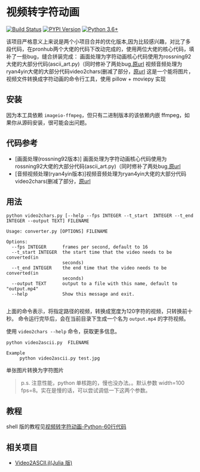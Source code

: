 # 视频转字符动画

[![Build Status](https://travis-ci.org/ryan4yin/video2chars.svg?branch=master)](https://travis-ci.org/ryan4yin/video2chars)
[![PYPI Version](https://img.shields.io/pypi/v/video2chars.svg)](https://pypi.org/project/video2chars/)
[![Python 3.6+](https://img.shields.io/pypi/pyversions/video2chars.svg?style=flat)](https://www.python.org/)

该项目严格意义上来说是两个小项目合并的优化版本,因为比较感兴趣，对比了多段代码，在pronhub两个大佬的代码下改动完成的，使用两位大佬的核心代码，填补了一些bug，缝合拼装完成：
	画面处理为字符动画核心代码使用为rossning92大佬的大部分代码(ascii_art.py)（同时修补了两处bug,[原url](https://gist.github.com/rossning92/bb1667e5e14a63148dcd61b4455ce52f)
	视频音频处理为ryan4yin大佬的大部分代码video2chars(删减了部分，[原url](https://github.com/ryan4yin/video2chars)
这是一个能将图片，视频文件转换成字符动画的命令行工具，使用 pillow + moviepy 实现

## 安装


因为本工具依赖 `imageio-ffmpeg`，但只有二进制版本的该依赖内嵌 ffmpeg，如果你从源码安装，很可能会出问题。

## 代码参考
- [画面处理(rossning92版本)] 画面处理为字符动画核心代码使用为rossning92大佬的大部分代码(ascii_art.py)（同时修补了两处bug,[原url](https://gist.github.com/rossning92/bb1667e5e14a63148dcd61b4455ce52f)
- [音频视频处理(ryan4yin版本)]视频音频处理为ryan4yin大佬的大部分代码video2chars(删减了部分，[原url](https://github.com/ryan4yin/video2chars)

## 用法

```
python video2chars.py [--help --fps INTEGER --t_start  INTEGER --t_end INTEGER --output TEXT] FILENAME

Usage: converter.py [OPTIONS] FILENAME

Options:
  --fps INTEGER      frames per second, default to 16
  --t_start INTEGER  the start time that the video needs to be converted(in
                     seconds)
  --t_end INTEGER    the end time that the video needs to be converted(in
                     seconds)
  --output TEXT      output to a file with this name, default to "output.mp4"
  --help             Show this message and exit.


```
上面的命令表示，将指定路径的视频，转换成宽度为120字符的视频，只转换前十秒。
命令运行完毕后，会在当前目录下生成一个名为 `output.mp4` 的字符视频。

使用 `video2chars --help` 命令，获取更多信息。

```
python video2ascii.py  FILENAME

Example
	 python video2ascii.py test.jpg
```
单张图片转换为字符图片

>p.s. 注意性能，python 单核跑的，慢也没办法。。默认参数 width=100 fps=8。实在是慢的话，可以尝试调低一下这两个参数。



## 教程

shell 版的教程见[视频转字符动画-Python-60行代码](http://www.cnblogs.com/kirito-c/p/5971988.html)


## 相关项目

- [Video2ASCII.jl(Julia 版)](https://github.com/ryan4yin/Video2ASCII.jl)
